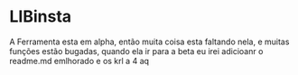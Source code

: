 # LIBinsta
A Ferramenta esta em alpha, então muita coisa esta faltando nela, e muitas funções estão bugadas, quando ela ir para a beta eu irei adicioanr o readme.md emlhorado e os krl a 4 aq
